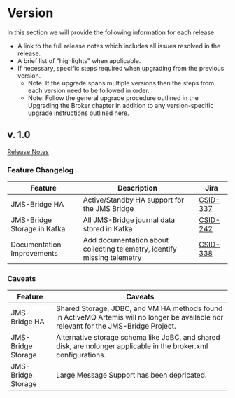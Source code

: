 # Version
In this section we will provide the following information for each release:
* A link to the full release notes which includes all issues resolved in the release.
* A brief list of "highlights" when applicable.
* If necessary, specific steps required when upgrading from the previous version.
    - Note: If the upgrade spans multiple versions then the steps from each version need to be followed in order.
    - Note: Follow the general upgrade procedure outlined in the Upgrading the Broker chapter in addition to any version-specific upgrade instructions outlined here.
    
## v. 1.0
[Release Notes]()

### Feature Changelog
| Feature        | Description           | Jira  |
| ------------- |-------------|-----|
| JMS-Bridge HA  | Active/Standby HA support  for the JMS Bridge| [CSID-337](https://confluentinc.atlassian.net/browse/CSID-337) |
| JMS-Bridge Storage in Kafka |All JMS-Bridge journal data stored in Kafka |[CSID-242](https://confluentinc.atlassian.net/browse/CSID-242)|
| Documentation Improvements | Add documentation about collecting telemetry, identify missing telemetry | [CSID-338](https://confluentinc.atlassian.net/browse/CSID-338) |


### Caveats

| Feature        | Caveats    |
| ------------- |-------------| 
| JMS-Bridge HA | Shared Storage, JDBC, and VM HA methods found in ActiveMQ Artemis will no longer be available nor relevant for the JMS-Bridge Project.  |
| JMS-Bridge Storage | Alternative storage schema like JdBC, and shared disk, are nolonger applicable in the broker.xml configurations. | 
| JMS-Bridge Storage | Large Message Support has been depricated. | 
